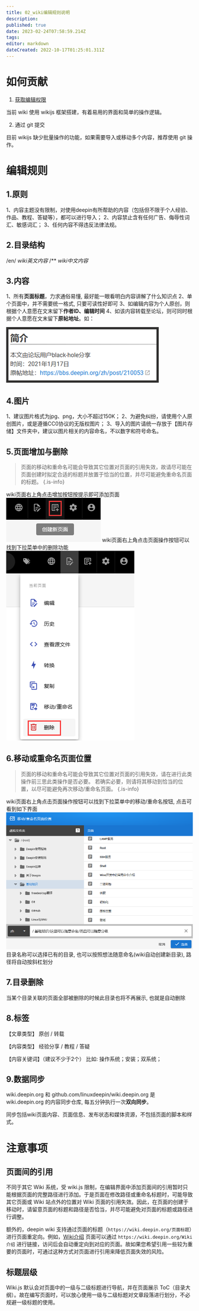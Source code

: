```yaml
---
title: 02_wiki编辑规则说明
description: 
published: true
date: 2023-02-24T07:58:59.214Z
tags: 
editor: markdown
dateCreated: 2022-10-17T01:25:01.311Z
---
```


# 如何贡献

1. [获取编辑权限](https://wiki.deepin.org/zh/00_wiki/01_wiki%E7%BC%96%E8%BE%91%E4%BA%BA%E5%91%98%E7%94%B3%E8%AF%B7)

当前 wiki 使用 wikijs 框架搭建，有着易用的界面和简单的操作逻辑。

2. 通过 git 提交

目前 wikijs 缺少批量操作的功能，如果需要导入或移动多个内容，推荐使用 git 操作。

# 编辑规则

## 1.原则

1、内容主题没有限制，对使用deepin有所帮助的内容（包括但不限于个人经验、作品、教程、答疑等），都可以进行导入；
2、内容禁止含有任何广告、侮辱性词汇、敏感词汇；
3、任何内容不得违反法律法规。

## 2.目录结构

/en/
*wiki英文内容*
/**
*wiki中文内容*

## 3.内容

1、所有**页面标题**，力求通俗易懂, 最好能一眼看明白内容讲解了什么知识点
2、单个页面中，并不需要统一格式, 只要可读性好即可
3、如编辑内容为个人原创，则根据个人意愿在文末留下**作者ID、编辑时间**
4、如该内容转载至论坛，则可同时根据个人意愿在文末留下**原帖地址**。如：

![简介编辑-样式.png](./src/简介编辑-样式.png)

## 4.图片

1、建议图片格式为jpg、png，大小不超过150K；
2、为避免纠纷，请使用个人原创图片，或是遵循CC0协议的无版权图片；
3、导入的图片请统一存放于【图片存储】文件夹中，建议以图片相关的内容命名，不以数字和符号命名。

## 5.页面增加与删除

> 页面的移动和重命名可能会导致其它位置对页面的引用失效，故请尽可能在页面创建时拟定合适的标题并放置于恰当的位置，并尽可能避免重命名页面的标题。
{.is-info}

wiki页面右上角点击增加按钮按提示即可添加页面
![2022-10-13_15143.png](./src/2022-10-13_15143.png)
wiki页面右上角点击页面操作按钮可以找到下拉菜单中的删除功能
![2022-10-13_1508.png](./src/2022-10-13_1508.png)

## 6.移动或重命名页面位置

> 页面的移动和重命名可能会导致其它位置对页面的引用失效，请在进行此类操作前三思此类操作是否必要。
> 若确实必要，则请将其移动到恰当的位置，以尽可能避免再次移动/重命名页面。
{.is-info}

wiki页面右上角点击页面操作按钮可以找到下拉菜单中的移动/重命名按钮, 点击可看到如下界面
![2022-10-13_34856.png](./src/2022-10-13_34856.png)
目录名称可以选择已有的目录, 也可以按照想法随意命名(wiki自动创建新目录), 路径将自动按斜杠划分

## 7.目录删除

当某个目录关联的页面全部被删除的时候此目录也将不再展示, 也就是自动删除

## 8.标签

【文章类型】
原创 / 转载

【内容类型】
经验分享 / 教程 / 答疑

【内容关键词】（建议不少于2个）
比如: 操作系统；安装；双系统；

## 9.数据同步

wiki.deepin.org 和 github.com/linuxdeepin/wiki.deepin.org 是 wiki.deepin.org 的内容同步仓库, 每五分钟执行一次**双向同步**。

同步包括wiki页面内容、页面信息、发布状态和媒体资源，不包括页面的脚本和样式。

# 注意事项

## 页面间的引用

不同于其它 Wiki 系统，受 wiki.js 限制，在编辑界面中添加页面间的引用暂时只能根据页面的完整路径进行添加。于是页面在修改路径或重命名标题时，可能导致其它页面或 Wiki 站点外的位置对 Wiki 页面的引用失效。因此，在页面的创建于移动时，请留意页面的标题和路径是否恰当，并尽可能避免对页面的标题或路径进行调整。

额外的，deepin wiki 支持通过页面的标题（`https://wiki.deepin.org/页面标题`）进行页面重定向。例如，[Wiki介绍](https://wiki.deepin.org/Wiki介绍) 页面可以通过 `https://wiki.deepin.org/Wiki介绍` 进行链接，访问后会自动重定向到对应的页面。故如果您希望引用一些较为重要的页面时，可通过这种方式对页面进行引用来降低页面失效的风险。

## 标题层级

Wiki.js 默认会对页面中的一级与二级标题进行导航，并在页面展示 ToC（目录大纲）。故在编写页面时，可以放心使用一级与二级标题对文章段落进行划分，不必规避一级标题的使用。
